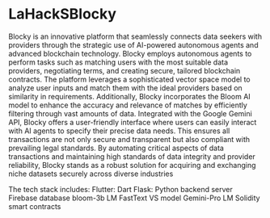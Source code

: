 # LaHackSBlocky

Blocky is an innovative platform that seamlessly connects data seekers with providers through the strategic use of AI-powered autonomous agents and advanced blockchain technology. Blocky employs autonomous agents to perform tasks such as matching users with the most suitable data providers, negotiating terms, and creating secure, tailored blockchain contracts. The platform leverages a sophisticated vector space model to analyze user inputs and match them with the ideal providers based on similarity in requirements. Additionally, Blocky incorporates the Bloom AI model to enhance the accuracy and relevance of matches by efficiently filtering through vast amounts of data. Integrated with the Google Gemini API, Blocky offers a user-friendly interface where users can easily interact with AI agents to specify their precise data needs. This ensures all transactions are not only secure and transparent but also compliant with prevailing legal standards. By automating critical aspects of data transactions and maintaining high standards of data integrity and provider reliability, Blocky stands as a robust solution for acquiring and exchanging niche datasets securely across diverse industries

The tech stack includes:
  Flutter: Dart
  Flask: Python backend server
  Firebase database
  bloom-3b LM
  FastText VS model
  Gemini-Pro LM
  Solidity smart contracts
